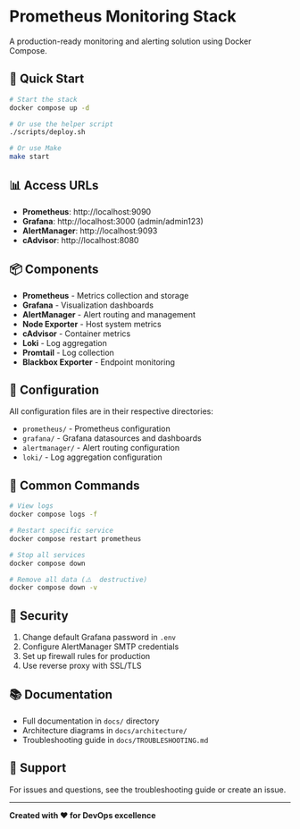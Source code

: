 # Prometheus Monitoring Stack

A production-ready monitoring and alerting solution using Docker Compose.

## 🚀 Quick Start

```bash
# Start the stack
docker compose up -d

# Or use the helper script
./scripts/deploy.sh

# Or use Make
make start
```

## 📊 Access URLs

- **Prometheus**: http://localhost:9090
- **Grafana**: http://localhost:3000 (admin/admin123)
- **AlertManager**: http://localhost:9093
- **cAdvisor**: http://localhost:8080

## 📦 Components

- **Prometheus** - Metrics collection and storage
- **Grafana** - Visualization dashboards
- **AlertManager** - Alert routing and management
- **Node Exporter** - Host system metrics
- **cAdvisor** - Container metrics
- **Loki** - Log aggregation
- **Promtail** - Log collection
- **Blackbox Exporter** - Endpoint monitoring

## 🔧 Configuration

All configuration files are in their respective directories:
- `prometheus/` - Prometheus configuration
- `grafana/` - Grafana datasources and dashboards
- `alertmanager/` - Alert routing configuration
- `loki/` - Log aggregation configuration

## 📝 Common Commands

```bash
# View logs
docker compose logs -f

# Restart specific service
docker compose restart prometheus

# Stop all services
docker compose down

# Remove all data (⚠️  destructive)
docker compose down -v
```

## 🔐 Security

1. Change default Grafana password in `.env`
2. Configure AlertManager SMTP credentials
3. Set up firewall rules for production
4. Use reverse proxy with SSL/TLS

## 📚 Documentation

- Full documentation in `docs/` directory
- Architecture diagrams in `docs/architecture/`
- Troubleshooting guide in `docs/TROUBLESHOOTING.md`

## 🤝 Support

For issues and questions, see the troubleshooting guide or create an issue.

---

**Created with ❤️ for DevOps excellence**
